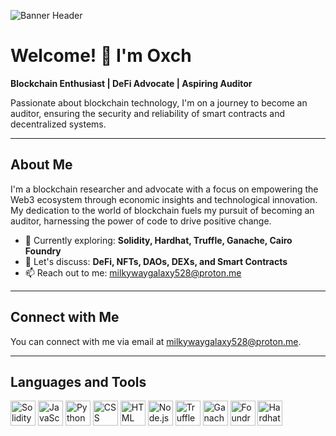 <!-- Banner Header -->
![Banner Header](https://imgs.search.brave.com/vogsNCAuAd2E6bDcHs5SiSELZQoyTPFVlR5mRR64QEw/rs:fit:860:0:0/g:ce/aHR0cHM6Ly9jZG4u/d2FsbHBhcGVyc2Fm/YXJpLmNvbS83MS80/MS9SNXpUdkEuanBn)

# Welcome! 👋 I'm Oxch

**Blockchain Enthusiast | DeFi Advocate | Aspiring Auditor**

Passionate about blockchain technology, I'm on a journey to become an auditor, ensuring the security and reliability of smart contracts and decentralized systems.

---

## About Me

I'm a blockchain researcher and advocate with a focus on empowering the Web3 ecosystem through economic insights and technological innovation. My dedication to the world of blockchain fuels my pursuit of becoming an auditor, harnessing the power of code to drive positive change.

- 🌱 Currently exploring: **Solidity, Hardhat, Truffle, Ganache, Cairo Foundry**
- 💬 Let's discuss: **DeFi, NFTs, DAOs, DEXs, and Smart Contracts**
- 📫 Reach out to me: [milkywaygalaxy528@proton.me](mailto:milkywaygalaxy528@proton.me)

---

## Connect with Me

You can connect with me via email at [milkywaygalaxy528@proton.me](mailto:milkywaygalaxy528@proton.me).

<!-- Add your social media links here -->

---

## Languages and Tools

<p align="left">
    <img src="https://upload.wikimedia.org/wikipedia/commons/thumb/9/98/Solidity_logo.svg/1200px-Solidity_logo.svg.png" alt="Solidity" width="40" height="40">
    <img src="https://cdn.jsdelivr.net/gh/devicons/devicon/icons/javascript/javascript-original.svg" alt="JavaScript" width="40" height="40">
    <img src="https://cdn.jsdelivr.net/gh/devicons/devicon/icons/python/python-original.svg" alt="Python" width="40" height="40">
    <img src="https://cdn.jsdelivr.net/gh/devicons/devicon/icons/css3/css3-original.svg" alt="CSS" width="40" height="40">
    <img src="https://cdn.jsdelivr.net/gh/devicons/devicon/icons/html5/html5-original.svg" alt="HTML" width="40" height="40">
    <img src="https://cdn.jsdelivr.net/gh/devicons/devicon/icons/nodejs/nodejs-original.svg" alt="Node.js" width="40" height="40">
    <img src="https://truffleframework.com/img/truffle-logo-dark.svg" alt="Truffle" width="40" height="40">
    <img src="https://www.trufflesuite.com/img/ganache-logo-dark.svg" alt="Ganache" width="40" height="40">
    <!-- Replace with valid Foundry and Hardhat logos -->
    <img src="https://placeholder.com/40x40" alt="Foundry" width="40" height="40">
    <img src="https://placeholder.com/40x40" alt="Hardhat" width="40" height="40">
    <!-- Add more icons for languages and tools -->
</p>

<!-- You can add more information about your projects, achievements, or anything else you'd like to showcase -->
